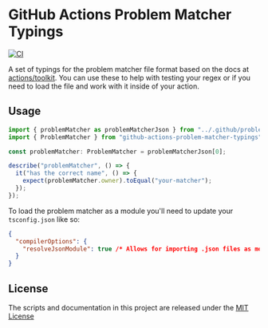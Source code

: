 # GitHub Actions Problem Matcher Typings

[![CI](https://github.com/xt0rted/github-actions-problem-matcher-typings/actions/workflows/ci.yml/badge.svg)](https://github.com/xt0rted/github-actions-problem-matcher-typings/actions/workflows/ci.yml)

A set of typings for the problem matcher file format based on the docs at [actions/toolkit](https://github.com/actions/toolkit/blob/main/docs/problem-matchers.md).
You can use these to help with testing your regex or if you need to load the file and work with it inside of your action.

## Usage

```ts
import { problemMatcher as problemMatcherJson } from "../.github/problem-matcher.json";
import { ProblemMatcher } from "github-actions-problem-matcher-typings";

const problemMatcher: ProblemMatcher = problemMatcherJson[0];

describe("problemMatcher", () => {
  it("has the correct name", () => {
    expect(problemMatcher.owner).toEqual("your-matcher");
  });
});
```

To load the problem matcher as a module you'll need to update your `tsconfig.json` like so:

```json
{
  "compilerOptions": {
    "resolveJsonModule": true /* Allows for importing .json files as modules. */
  }
}
```

## License

The scripts and documentation in this project are released under the [MIT License](LICENSE)

